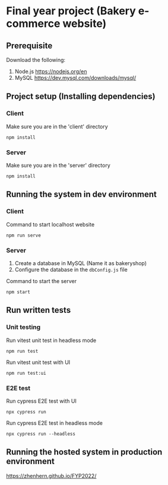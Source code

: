 # Final year project (Bakery e-commerce website)

## Prerequisite
Download the following:

1. Node.js https://nodejs.org/en
2. MySQL https://dev.mysql.com/downloads/mysql/

## Project setup (Installing dependencies)

### Client

Make sure you are in the 'client' directory
```
npm install
```

### Server

Make sure you are in the 'server' directory
```
npm install
```

## Running the system in dev environment

### Client

Command to start localhost website
```
npm run serve
```

### Server
1. Create a database in MySQL (Name it as bakeryshop)
2. Configure the database in the `dbConfig.js` file

Command to start the server
```
npm start
```
## Run written tests

### Unit testing

Run vitest unit test in headless mode
```
npm run test
```

Run vitest unit test with UI
```
npm run test:ui
```
### E2E test

Run cypress E2E test with UI
```
npx cypress run
```
Run cypress E2E test in headless mode
```
npx cypress run --headless
```

## Running the hosted system in production environment

https://zhenhern.github.io/FYP2022/

